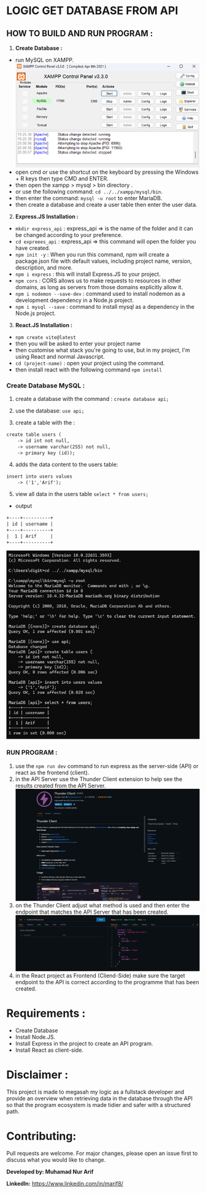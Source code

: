 
# LOGIC GET DATABASE FROM API

## HOW TO BUILD AND RUN PROGRAM :
1. **Create Database :**
- run MySQL on XAMPP.
    <img src="img/xampp.png">
- open cmd or use the shortcut on the keyboard by pressing the Windows + R keys then type CMD and ENTER.
- then open the xampp > mysql > bin directory .
- or use the following command: `cd ../../xampp/mysql/bin`.
- then enter the command: `mysql -u root` to enter MariaDB.
- then create a database and create a user table then enter the user data.

2. **Express.JS Installation :**
- `mkdir express_api` : express_api => is the name of the folder and it can be changed according to your preference.
- `cd expreees_api` : express_api => this command will open the folder you have created.
- `npm init -y` : When you run this command, npm will create a package.json file with default values, including project name, version, description, and more.
- `npm i express` : this will install Express.JS to your project.
- `npm cors` : CORS allows us to make requests to resources in other domains, as long as servers from those domains explicitly allow it.
- `npm i nodemon --save-dev` : command used to install nodemon as a development dependency in a Node.js project.
- `npm i mysql --save` : command to install mysql as a dependency in the Node.js project.

3. **React.JS Installation :**
- `npm create vite@latest` 
- then you will be asked to enter your project name
- then customise what stack you're going to use, but in my project, I'm using React and normal Javascript.
- `cd (project-name)` : open your project using the command.
- then install react with the following command `npm install`

### Create Database MySQL :
1. create a database with the command :
`create database api;`

2. use the database:
`use api;`

3. create a table with the :
```
create table users (
    -> id int not null,
    -> username varchar(255) not null,
    -> primary key (id));
```

4. adds the data content to the users table:
```
insert into users values
    -> ('1','Arif');
```

5. view all data in the users table 
`select * from users;`

- output
```
+----+----------+
| id | username |
+----+----------+
|  1 | Arif     |
+----+----------+
```
<img src="img/cmd-mysql.png">

### RUN PROGRAM :
1. use the `npm run dev` command to run express as the server-side (API) or react as the frontend (client).
2. in the API Server use the Thunder Client extension to help see the results created from the API Server.
    <img src="img/thunder-client.png">
3. on the Thunder Client adjust what method is used and then enter the endpoint that matches the API Server that has been created.
    <img src="img/result-api.png">
4. in the React project as Frontend (Cliend-Side) make sure the target endpoint to the API is correct according to the programme that has been created.

# Requirements :
- Create Database
- Install Node.JS.
- Install Express in the project to create an API program.
- Install React as client-side.

# Disclaimer :
This project is made to megasah my logic as a fullstack developer and provide an overview when retrieving data in the database through the API so that the program ecosystem is made tidier and safer with a structured path.

# Contributing:
Pull requests are welcome. For major changes, please open an issue first to discuss what you would like to change.

**Developed by: Muhamad Nur Arif**

**LinkedIn:** https://www.linkedin.com/in/marif8/
